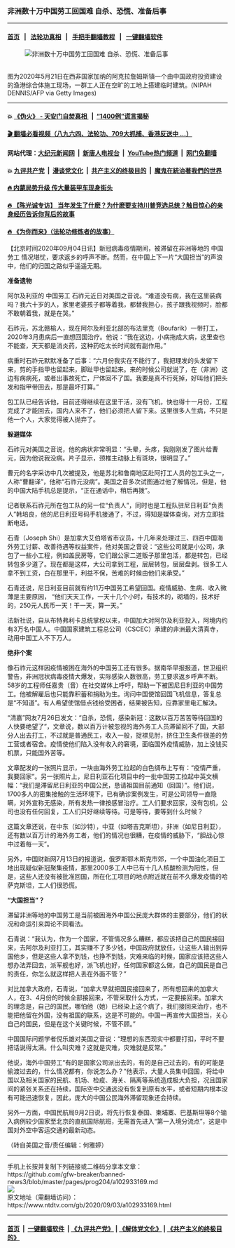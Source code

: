 ### 非洲数十万中国劳工回国难 自杀、恐慌、准备后事
------------------------

#### [首页](https://github.com/gfw-breaker/banned-news3/blob/master/README.md) &nbsp;&nbsp;|&nbsp;&nbsp; [法轮功真相](https://github.com/begood0513/basic/blob/master/README.md)  &nbsp;&nbsp;|&nbsp;&nbsp; [手把手翻墙教程](https://github.com/gfw-breaker/guides/wiki)  &nbsp;&nbsp;|&nbsp;&nbsp; [一键翻墙软件](https://github.com/gfw-breaker/nogfw/blob/master/README.md)  



<div><div class="featured_image">
 <figure>
  <img alt="非洲数十万中国劳工回国难 自杀、恐慌、准备后事" src="https://i.ntdtv.com/assets/uploads/2020/09/GettyImages-1215198818-800x450.jpg"/>
 </figure><br/>
 <span class="caption">
  图为2020年5月21日在西非国家加纳的阿克拉詹姆斯镇一个由中国政府投资建设的渔港综合体施工现场，一群工人正在空旷的工地上搭建临时建筑。(NIPAH DENNIS/AFP via Getty Images)
 </span>
</div>
</div><hr/>

#### 💥 [《伪火》 - 天安门自焚真相 ](http://141.164.51.119:10000/videos/blog/weihuo.html)&nbsp; |&nbsp; [“1400例”谎言揭秘  ](http://141.164.51.119:10000/videos/blog/jiexi1400.html)

#### [ 🎬  翻墙必看视频（八九六四、法轮功、709大抓捕、香港反送中 ...）](https://github.com/gfw-breaker/links/blob/master/banned.md)

#### 网站代理：[大纪元新闻网](http://167.172.10.89:10080/gb/) &nbsp;|&nbsp; [新唐人电视台](http://167.172.10.89:8808/gb/)  &nbsp;|&nbsp; [YouTube热门频道](http://158.247.203.241/youtube.html) &nbsp;|&nbsp; [网门免翻墙](http://158.247.203.241:11000/show.aspx?name=ogHome)

#### 💥 [九评共产党](http://141.164.51.119:10000/videos/res/jiuping/)&nbsp; |&nbsp; [漫谈党文化](http://141.164.51.119:10000/videos/res/mtdwh/)&nbsp; |&nbsp; [共产主义的终极目的](http://141.164.51.119:10000/videos/res/zjmd/)&nbsp; |&nbsp; [魔鬼在統治著我們的世界](http://141.164.51.119:10000/videos/res/TheSpecter/)  

#### [ 🔥  内蒙局势升级 传大量装甲车现身街头](http://141.164.51.119:10000/videos/news/0903.html)

#### [ 🔥  【陈光诚专访】 当年发生了什麽？为什麽要支持川普竞选总统？触目惊心的亲身经历告诉你背后的故事](http://141.164.51.119:10000/videos/news/cgc02.html)

#### [ 🔥  《为你而来》（法轮功修炼者的故事）](http://141.164.51.119:10000/videos/news/ComingForYou.html)

<div><div class="post_content" itemprop="articleBody">
 <p>
  【北京时间2020年09月04日讯】新冠病毒疫情期间，被滞留在非洲等地的
  <ok href="https://www.ntdtv.com/gb/中国劳工.htm">
   中国劳工
  </ok>
  情况堪忧，要求返乡的呼声不断。然而，在中国上下一片“大国担当”的声浪中，他们的归国之路似乎遥遥无期。
 </p>
 <p>
  <strong>
   准备遗物
  </strong>
 </p>
 <p>
  阿尔及利亚的
  <ok href="https://www.ntdtv.com/gb/中国劳工.htm">
   中国劳工
  </ok>
  石祚元近日对美国之音说。“难道没有病，我在这里装病吗？我六十岁的人，家里老婆孩子都等着我，都替我担心，孩子跟我视频时，脸都不敢朝着我，就是在哭。”
 </p>
 <p>
  石祚元，苏北赣榆人，现在阿尔及利亚北部的布法里克（Boufarik）一带打工，2020年3月患病后一直想回国治疗。他说：“我在这边，小病拖成大病，这里查也不能查，天天都是消炎药，这种药吃太长时间就有副作用。”
 </p>
 <p>
  病重时石祚元默默准备了后事：“六月份我实在不能行了，我把理发的头发留下来，剪的手指甲也留起来，脚趾甲也留起来。来的时候公司就说了，在（非洲）这边有病病死，或者出事故死亡，尸体回不了国。我要是真不行死掉，好叫他们把头发和指甲带回去，那是最坏打算。”
 </p>
 <p>
  包工队已经告诉他，目前还得继续在这里干活，没有飞机，快也得十一月份，工程完成了才能回去，国内人来不了，他们必须把人留下来。这里很多人生病，不只是他一个人，大家觉得被人抛弃了。
 </p>
 <p>
  <strong>
   躲避媒体
  </strong>
 </p>
 <p>
  石祚元对美国之音说，他的病状非常明显：“头晕，头疼，我刚刚发了图片给曹元，因为他说我没病。片子显示，颈椎主动脉上有斑块，很明显了。”
 </p>
 <p>
  曹元的名字采访中几次被提及，他是苏北和鲁南地区赴阿打工人员的包工头之一，人称“曹翻译”，他称“石祚元没病”。美国之音多次试图通过他了解情况，但是，他的中国大陆手机总是提示，“正在通话中，稍后再拨”。
 </p>
 <p>
  记者联系石祚元所在包工队的另一位“负责人”，同时也是工程队驻尼日利亚“负责人”韩培良，他的尼日利亚号码手机接通了，不过，得知是媒体查询，对方立即挂断电话。
 </p>
 <p>
  石青（Joseph Shi）是加拿大艾伯塔省市议员，十几年来处理过三、四百中国海外劳工讨薪、改善待遇等权益案件，他对美国之音说：“这些公司就是小公司，承包了一些小工程，例如盖民房等，它们跟公家二道贩子那里包活，都是转包，已经转包多少道了。现在都是这样，大公司拿到工程，层层转包，层层盘剥。很多工人拿不到工资，白在那里干，利益不保，苦难的时候由他们来承受。”
 </p>
 <p>
  石青还说，尼日利亚目前就有约11万中国劳工希望回国。疫情威胁、生病、收入微薄是主要原因， “他们天天工作，一天十几个小时，有技术的，砌墙的，技术好的，250元人民币一天！干一天，算一天。”
 </p>
 <p>
  法新社说，自从布特弗利卡总统掌权以来，中国加大对阿尔及利亚投入，阿境内约有3万名中国人。中国国家建筑工程总公司（CSCEC）承建的非洲最大清真寺，动用中国工人不下万人。
 </p>
 <p>
  <strong>
   绝非个案
  </strong>
 </p>
 <p>
  像石祚元这样因疫情被困在海外的中国劳工还有很多。据南华早报报道，世卫组织警告，非洲冠状病毒疫情大爆发，实际感染人数很高，劳工要求返乡呼声不断。 58岁的工程师任嘉贵（音）在社交媒体上呼吁，帮助一下被困尼日利亚的中国劳工。他被解雇后也只能靠积蓄和捐助为生。询问中国使馆回国飞机信息，答复总是“不知道”。有人希望使馆借点钱给受困者，结果被告知，应靠家里电汇解决。
 </p>
 <p>
  “清嘉”网友7月26日发文：“自杀，恐慌，感染新冠：这数以百万苦苦等待回国的人快要绝望了”，文章说，数以百万计被忽视的海外务工人员滞留回不了国，大部分人出去打工，不过就是普通民工，收入一般，捉襟见肘，挤住卫生条件很差的劳工营或者宿舍。疫情使他们陷入没有收入的窘境，面临国外疫情威胁，加上没钱买机票，只能国外苦等。
 </p>
 <p>
  文章配发的一张照片显示，一块由海外劳工拉起的白色绸布上写有：“疫情严重，我要回家”。另一张照片上，尼日利亚石化项目中的一批中国劳工拉起中英文横幅：“我们是滞留尼日利亚的中国公民，恳请祖国目前通知（回国）”。他们说，1700多人的密集接触的生活环境下，已有确诊案例发生，可是公司领导一直隐瞒，对外宣称无感染，所有发热一律按感冒治疗。工人们要求回家，没有包机，公司也没有任何回复，工人们只好继续等待。可是等待，要等到什么时候？
 </p>
 <p>
  这篇文章还说，在中东（如沙特），中亚（如塔吉克斯坦），非洲（如尼日利亚），还有数以百万计的海外务工者，他们的情况也很糟，在疫情的威胁下，“胆战心惊中过着每一天”。
 </p>
 <p>
  另外，中国财新网7月13日的报道说，俄罗斯鄂木斯克市郊，一个中国油化项目工地出现疑似新冠聚集疫情，那里2000多工人中已有十几人核酸检测为阳性，但是，这些人还没有被批准回国，所在化工项目的地点附近就在前不久爆发疫情的哈萨克斯坦，工人们很恐慌。
 </p>
 <p>
  <strong>
   “大国担当”？
  </strong>
 </p>
 <p>
  滞留非洲等地的中国劳工是当前被困海外中国公民庞大群体的主要部分，他们的状况和命运引来舆论不同看法。
 </p>
 <p>
  石青说：“我认为，作为一个国家，不管情况多么糟糕，都应该把自己的国民接回来，去阿尔及利亚打工，其实赚不了多少钱，中国政府就放任，让这些人输出到异国他乡，但是这些人拿不到钱，也挣不到钱，灾难来临的时候，国家应该把这些人想办法弄回去，派军舰也好，派飞机也好，任何国家都这么做，自己的国民是自己的责任，你怎么就这样把人丢在外面不管？”
 </p>
 <p>
  对比加拿大政府，石青说，“加拿大早就把国民接回来了，所有想回来的加拿大人，在3、4月份的时候全部接回来，不管采取什么方式，一定要接回来。加拿大的理念是，自己的国民，哪怕他（她）已经染上这个病了，我们接回来治疗，也不能把他留在外国，没有祖国的联系，这是不可能的。中国一再宣传大国担当，关心自己的国民，但是在这个关键时候，不管不顾。”
 </p>
 <p>
  中国国际问题学者倪乐雄对美国之音说：“理想的东西现实中都要打扣，平时不要把话说得太满。什么叫灾难？这就是灾难，灾难就是反常。”
 </p>
 <p>
  他说，海外中国劳工“有的是国家公司派出去的，有的是自己过去的，有的可能是偷渡过去的，什么情况都有，你说怎么办？”他表示，大量人员集中回国，将给中国以及相关国家的民航、机场、检疫、海关、隔离等系统造成极大负担，况且国家间的紧张关系还在持续，国际空中交通远没有恢复到原有水平，或者短期内根本没有可能迅速恢复，因此，庞大的中国公民海外滞留现象还会持续。
 </p>
 <p>
  另外一方面，中国民航局9月2日说，将先行恢复泰国、柬埔寨、巴基斯坦等8个输入病例较少国家至北京的直航国际航班，无需首先进入“第一入境分流点”，这是中国对外空中客运交通的最新动态。
 </p>
 <p>
  （转自美国之音/责任编辑：何雅婷）
 </p>
 <div class="single_ad">
 </div>
</div>
</div>
<hr/>
手机上长按并复制下列链接或二维码分享本文章：<br/>
https://github.com/gfw-breaker/banned-news3/blob/master/pages/prog204/a102933169.md <br/>
<a href='https://github.com/gfw-breaker/banned-news3/blob/master/pages/prog204/a102933169.md'><img src='https://github.com/gfw-breaker/banned-news3/blob/master/pages/prog204/a102933169.md.png'/></a> <br/>
原文地址（需翻墙访问）：https://www.ntdtv.com/gb/2020/09/03/a102933169.html


------------------------
#### [首页](https://github.com/gfw-breaker/banned-news3/blob/master/README.md) &nbsp;|&nbsp; [一键翻墙软件](https://github.com/gfw-breaker/nogfw/blob/master/README.md) &nbsp;| [《九评共产党》](https://github.com/gfw-breaker/9ping.md/blob/master/README.md#九评之一评共产党是什么) | [《解体党文化》](https://github.com/gfw-breaker/jtdwh.md/blob/master/README.md) | [《共产主义的终极目的》](https://github.com/gfw-breaker/gczydzjmd.md/blob/master/README.md)


<img src='http://gfw-breaker.win/banned-news3/pages/prog204/a102933169.md' width='0px' height='0px'/>